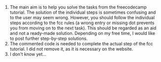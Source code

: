 1. The main aim is to help you solve the tasks from the freecodecamp tutorial. The solution of the individual steps is sometimes confusing and to the user may seem wrong. However, you should follow the individual steps according to the fcc rules (a wrong entry or missing dot prevents you from moving on to the next task). This should be regarded as an aid and not a ready-made solution. Depending on my free time, I would like to post further step-by-step solutions.
2. The commented code is needed to complete the actual step of the fcc tutorial. I did not remove it, as it is necessary on the website.
3. I don't know yet...
